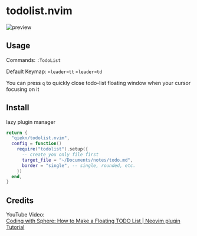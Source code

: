 # todolist.nvim

![preview](https://github.com/user-attachments/assets/afc2b24b-b882-4b7a-9b7c-3b4db4774527)

## Usage

Commands: `:TodoList`

Default Keymap: `<leader>tt` `<leader>td`

You can press `q` to quickly close todo-list floating window when your cursor focusing on it

## Install

lazy plugin manager

```lua
return {
  "qiekn/todolist.nvim",
  config = function()
    require("todolist").setup({
      -- create you only file first
      target_file = "~/Documents/notes/todo.md",
      border = "single", -- single, rounded, etc.
    })
  end,
}
```

## Credits

YouTube Video:  
[Coding with Sphere: How to Make a Floating TODO List | Neovim plugin Tutorial](https://www.youtube.com/watch?v=7Kzv3wUHtyU)
